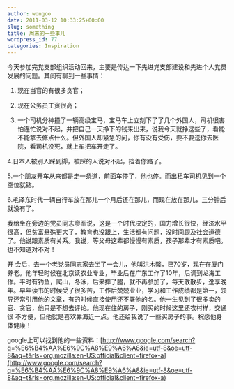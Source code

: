 ```yaml
---
author: wongoo
date: 2011-03-12 10:33:25+00:00
slug: something
title: 周末的一些事儿
wordpress_id: 77
categories: Inspiration
---
```


今天参加完党支部组织活动回来，主要是传达一下先进党支部建设和先进个人党员发展的问题。其间有聊到一些事情：

1. 现在当官的有很多贪官；

2. 现在公务员工资很高；

3. 一个司机分神撞了一辆高级宝马，宝马车上立刻下了了几个外国人，司机很害怕连忙说对不起，并把自己一天挣下的钱来出来，说我今天就挣这些了，看能不能拿去修点什么。但外国人却紧急的问，你有没有受伤，要不要送你去医院，看司机没死，就上车把车开走了。

4.日本人被别人踩到脚，被踩的人说对不起，挡着你路了。

5.一个朋友开车从来都是走一条道，前面车停了，他也停。而出租车司机见到一个空位就钻。

6.毛泽东时代一辆自行车放在那儿一个月后还在那儿，而现在放在那儿，三分钟后就没有了。

我给坐在旁边的党员同志廖军说，这是一个时代决定的，国力增长很快，经济水平很高，但贫富悬殊更大了，教育也没跟上，生活都有问题，没时间顾及社会道德了。他说跟素质有关系。我说，等父母这辈都慢慢有素质，孩子那辈才有素质吧。也不知道对不对！

开 会后，去一个老党员同志家去坐了一会儿，他叫洪木馨，已70岁，现在在厦门养老。他年轻时候在北京读农业专业，毕业后在广东工作了10年，后调到龙海工 作。平时有钓鱼，爬山，冬泳，后来摔了腿，就不再参加了，每天散散步，逸享晚年。早年读书的时候受了很多苦，工作后兢兢业业，学习和工作成绩都是第一，领 导还常引用他的文章，有的时候直接使用还不署他的名。他一生见到了很多卖的官、贪官，他只是不想去评论。他现在住的房子，刚买的时候这里还农村样，交通很 不方便，但他就是喜欢靠海近一点。他还给我说了一些买房子的事。祝愿他身体健康！

google上可以找到他的一些资料：[http://www.google.com/search?q=%E6%B4%AA%E6%9C%A8%E9%A6%A8&ie=utf-8&oe=utf-8&aq=t&rls=org.mozilla:en-US:official&client=firefox-a](http://www.google.com/search?q=%E6%B4%AA%E6%9C%A8%E9%A6%A8&ie=utf-8&oe=utf-8&aq=t&rls=org.mozilla:en-US:official&client=firefox-a)
